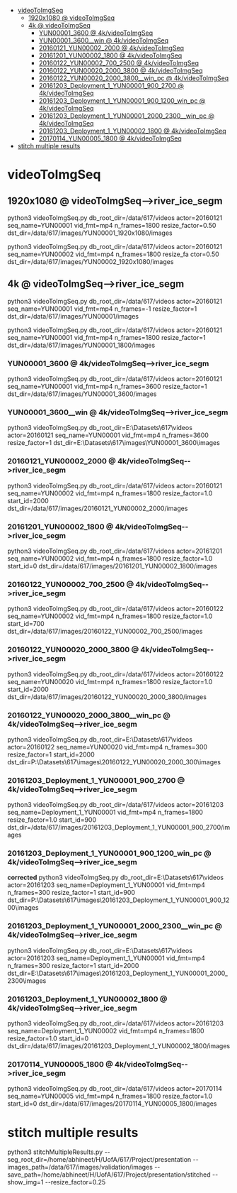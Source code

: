 <!-- MarkdownTOC -->

- [videoToImgSeq](#videotoimgseq_)
   - [1920x1080       @ videoToImgSeq](#1920x1080___videotoimgse_q_)
   - [4k       @ videoToImgSeq](#4k___videotoimgse_q_)
      - [YUN00001_3600       @ 4k/videoToImgSeq](#yun00001_3600___4k_videotoimgseq_)
      - [YUN00001_3600__win       @ 4k/videoToImgSeq](#yun00001_3600_win___4k_videotoimgseq_)
      - [20160121_YUN00002_2000       @ 4k/videoToImgSeq](#20160121_yun00002_2000___4k_videotoimgseq_)
      - [20161201_YUN00002_1800       @ 4k/videoToImgSeq](#20161201_yun00002_1800___4k_videotoimgseq_)
      - [20160122_YUN00002_700_2500       @ 4k/videoToImgSeq](#20160122_yun00002_700_2500___4k_videotoimgseq_)
      - [20160122_YUN00020_2000_3800       @ 4k/videoToImgSeq](#20160122_yun00020_2000_3800___4k_videotoimgseq_)
      - [20160122_YUN00020_2000_3800__win_pc       @ 4k/videoToImgSeq](#20160122_yun00020_2000_3800_win_pc___4k_videotoimgseq_)
      - [20161203_Deployment_1_YUN00001_900_2700       @ 4k/videoToImgSeq](#20161203_deployment_1_yun00001_900_2700___4k_videotoimgseq_)
      - [20161203_Deployment_1_YUN00001_900_1200_win_pc       @ 4k/videoToImgSeq](#20161203_deployment_1_yun00001_900_1200_win_pc___4k_videotoimgseq_)
      - [20161203_Deployment_1_YUN00001_2000_2300__win_pc       @ 4k/videoToImgSeq](#20161203_deployment_1_yun00001_2000_2300_win_pc___4k_videotoimgseq_)
      - [20161203_Deployment_1_YUN00002_1800       @ 4k/videoToImgSeq](#20161203_deployment_1_yun00002_1800___4k_videotoimgseq_)
      - [20170114_YUN00005_1800       @ 4k/videoToImgSeq](#20170114_yun00005_1800___4k_videotoimgseq_)
- [stitch multiple results](#stitch_multiple_result_s_)

<!-- /MarkdownTOC -->

<a id="videotoimgseq_"></a>
# videoToImgSeq

<a id="1920x1080___videotoimgse_q_"></a>
## 1920x1080       @ videoToImgSeq-->river_ice_segm

python3 videoToImgSeq.py db_root_dir=/data/617/videos actor=20160121 seq_name=YUN00001 vid_fmt=mp4 n_frames=1800 resize_factor=0.50 dst_dir=/data/617/images/YUN00001_1920x1080/images

python3 videoToImgSeq.py db_root_dir=/data/617/videos actor=20160121 seq_name=YUN00002 vid_fmt=mp4 n_frames=1800 resize_fa ctor=0.50 dst_dir=/data/617/images/YUN00002_1920x1080/images

<a id="4k___videotoimgse_q_"></a>
## 4k       @ videoToImgSeq-->river_ice_segm

python3 videoToImgSeq.py db_root_dir=/data/617/videos actor=20160121 seq_name=YUN00001 vid_fmt=mp4 n_frames=-1 resize_factor=1 dst_dir=/data/617/images/YUN00001/images

python3 videoToImgSeq.py db_root_dir=/data/617/videos actor=20160121 seq_name=YUN00001 vid_fmt=mp4 n_frames=1800 resize_factor=1 dst_dir=/data/617/images/YUN00001_1800/images

<a id="yun00001_3600___4k_videotoimgseq_"></a>
### YUN00001_3600       @ 4k/videoToImgSeq-->river_ice_segm

python3 videoToImgSeq.py db_root_dir=/data/617/videos actor=20160121 seq_name=YUN00001 vid_fmt=mp4 n_frames=3600 resize_factor=1 dst_dir=/data/617/images/YUN00001_3600/images

<a id="yun00001_3600_win___4k_videotoimgseq_"></a>
### YUN00001_3600__win       @ 4k/videoToImgSeq-->river_ice_segm

python3 videoToImgSeq.py db_root_dir=E:\Datasets\617\videos actor=20160121 seq_name=YUN00001 vid_fmt=mp4 n_frames=3600 resize_factor=1 dst_dir=E:\Datasets\617\images\YUN00001_3600\images

<a id="20160121_yun00002_2000___4k_videotoimgseq_"></a>
### 20160121_YUN00002_2000       @ 4k/videoToImgSeq-->river_ice_segm

python3 videoToImgSeq.py db_root_dir=/data/617/videos actor=20160121 seq_name=YUN00002 vid_fmt=mp4 n_frames=1800 resize_factor=1.0 start_id=2000 dst_dir=/data/617/images/20160121_YUN00002_2000/images 

<a id="20161201_yun00002_1800___4k_videotoimgseq_"></a>
### 20161201_YUN00002_1800       @ 4k/videoToImgSeq-->river_ice_segm

python3 videoToImgSeq.py db_root_dir=/data/617/videos actor=20161201 seq_name=YUN00002 vid_fmt=mp4 n_frames=1800 resize_factor=1.0 start_id=0 dst_dir=/data/617/images/20161201_YUN00002_1800/images

<a id="20160122_yun00002_700_2500___4k_videotoimgseq_"></a>
### 20160122_YUN00002_700_2500       @ 4k/videoToImgSeq-->river_ice_segm

python3 videoToImgSeq.py db_root_dir=/data/617/videos actor=20160122 seq_name=YUN00002 vid_fmt=mp4 n_frames=1800 resize_factor=1.0 start_id=700 dst_dir=/data/617/images/20160122_YUN00002_700_2500/images 

<a id="20160122_yun00020_2000_3800___4k_videotoimgseq_"></a>
### 20160122_YUN00020_2000_3800       @ 4k/videoToImgSeq-->river_ice_segm

python3 videoToImgSeq.py db_root_dir=/data/617/videos actor=20160122 seq_name=YUN00020 vid_fmt=mp4 n_frames=1800 resize_factor=1.0 start_id=2000 dst_dir=/data/617/images/20160122_YUN00020_2000_3800/images

<a id="20160122_yun00020_2000_3800_win_pc___4k_videotoimgseq_"></a>
### 20160122_YUN00020_2000_3800__win_pc       @ 4k/videoToImgSeq-->river_ice_segm

python3 videoToImgSeq.py db_root_dir=E:\Datasets\617\videos actor=20160122 seq_name=YUN00020 vid_fmt=mp4 n_frames=300 resize_factor=1 start_id=2000 dst_dir=P:\Datasets\617\images\20160122_YUN00020_2000_300\images

<a id="20161203_deployment_1_yun00001_900_2700___4k_videotoimgseq_"></a>
### 20161203_Deployment_1_YUN00001_900_2700       @ 4k/videoToImgSeq-->river_ice_segm

python3 videoToImgSeq.py db_root_dir=/data/617/videos actor=20161203 seq_name=Deployment_1_YUN00001 vid_fmt=mp4 n_frames=1800 resize_factor=1.0 start_id=900 dst_dir=/data/617/images/20161203_Deployment_1_YUN00001_900_2700/images

<a id="20161203_deployment_1_yun00001_900_1200_win_pc___4k_videotoimgseq_"></a>
### 20161203_Deployment_1_YUN00001_900_1200_win_pc       @ 4k/videoToImgSeq-->river_ice_segm

__corrected__
python3 videoToImgSeq.py db_root_dir=E:\Datasets\617\videos actor=20161203 seq_name=Deployment_1_YUN00001 vid_fmt=mp4 n_frames=300 resize_factor=1 start_id=900 dst_dir=P:\Datasets\617\images\20161203_Deployment_1_YUN00001_900_1200\images

<a id="20161203_deployment_1_yun00001_2000_2300_win_pc___4k_videotoimgseq_"></a>
### 20161203_Deployment_1_YUN00001_2000_2300__win_pc       @ 4k/videoToImgSeq-->river_ice_segm

python3 videoToImgSeq.py db_root_dir=E:\Datasets\617\videos actor=20161203 seq_name=Deployment_1_YUN00001 vid_fmt=mp4 n_frames=300 resize_factor=1 start_id=2000 dst_dir=E:\Datasets\617\images\20161203_Deployment_1_YUN00001_2000_2300\images

<a id="20161203_deployment_1_yun00002_1800___4k_videotoimgseq_"></a>
### 20161203_Deployment_1_YUN00002_1800       @ 4k/videoToImgSeq-->river_ice_segm

python3 videoToImgSeq.py db_root_dir=/data/617/videos actor=20161203 seq_name=Deployment_1_YUN00002 vid_fmt=mp4 n_frames=1800 resize_factor=1.0 start_id=0 dst_dir=/data/617/images/20161203_Deployment_1_YUN00002_1800/images


<a id="20170114_yun00005_1800___4k_videotoimgseq_"></a>
### 20170114_YUN00005_1800       @ 4k/videoToImgSeq-->river_ice_segm

python3 videoToImgSeq.py db_root_dir=/data/617/videos actor=20170114 seq_name=YUN00005 vid_fmt=mp4 n_frames=1800 resize_factor=1.0 start_id=0 dst_dir=/data/617/images/20170114_YUN00005_1800/images 


<a id="stitch_multiple_result_s_"></a>
# stitch multiple results

python3 stitchMultipleResults.py --seg_root_dir=/home/abhineet/H/UofA/617/Project/presentation --images_path=/data/617/images/validation/images --save_path=/home/abhineet/H/UofA/617/Project/presentation/stitched --show_img=1 --resize_factor=0.25










